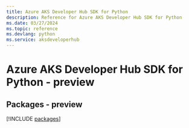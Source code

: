 ```yaml
---
title: Azure AKS Developer Hub SDK for Python
description: Reference for Azure AKS Developer Hub SDK for Python
ms.date: 03/27/2024
ms.topic: reference
ms.devlang: python
ms.service: aksdeveloperhub
---
```

# Azure AKS Developer Hub SDK for Python - preview
## Packages - preview
[!INCLUDE [packages](aks-developer-hub-index.md)]